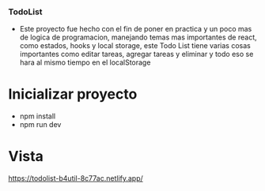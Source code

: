 ### TodoList

- Este proyecto fue hecho con el fin de poner en practica y un poco mas de logica de programacion, manejando temas mas importantes de react, como estados, hooks y local storage, este Todo List tiene varias cosas importantes como editar tareas, agregar tareas y eliminar y todo eso se hara al mismo tiempo en el localStorage

# Inicializar proyecto

- npm install
- npm run dev


# Vista
https://todolist-b4util-8c77ac.netlify.app/
